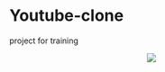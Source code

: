# Youtube-clone
project for training

<div align="center">
  <img src="https://media.discordapp.net/attachments/1098348158184071322/1101728093917433926/image.png?width=1396&height=701"
</div>
